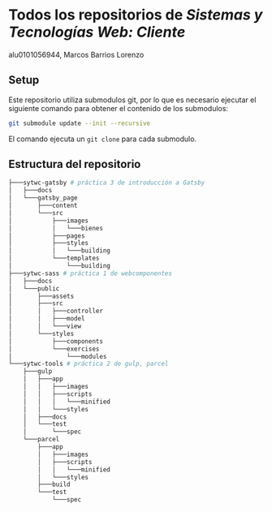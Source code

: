 # Todos los repositorios de *Sistemas y Tecnologías Web: Cliente*

alu0101056944, Marcos Barrios Lorenzo

## Setup

Este repositorio utiliza submodulos git, por lo que es necesario ejecutar el siguiente comando para obtener el contenido de los submodulos:

```bash
git submodule update --init --recursive
```

El comando ejecuta un `git clone` para cada submodulo.

## Estructura del repositorio

```bash
├───sytwc-gatsby # práctica 3 de introducción a Gatsby
│   ├───docs
│   └───gatsby_page
│       ├───content
│       └───src
│           ├───images
│           │   └───bienes
│           ├───pages
│           ├───styles
│           │   └───building
│           └───templates
│               └───building
├───sytwc-sass # práctica 1 de webcomponentes
│   ├───docs
│   └───public
│       ├───assets
│       ├───src
│       │   ├───controller
│       │   ├───model
│       │   └───view
│       └───styles
│           ├───components
│           └───exercises
│               └───modules
└───sytwc-tools # práctica 2 de gulp, parcel
    ├───gulp
    │   ├───app
    │   │   ├───images
    │   │   ├───scripts
    │   │   │   └───minified
    │   │   └───styles
    │   ├───docs
    │   └───test
    │       └───spec
    └───parcel
        ├───app
        │   ├───images
        │   ├───scripts
        │   │   └───minified
        │   └───styles
        ├───build
        └───test
            └───spec
```
